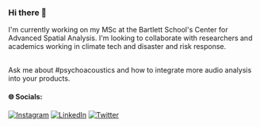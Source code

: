 ### Hi there 👋

I'm currently working on my MSc at the Bartlett School's Center for Advanced Spatial Analysis. I'm looking to collaborate with researchers and academics working in climate tech and disaster and risk response. 

<br>Ask me about #psychoacoustics and how to integrate more audio analysis into your products.


#### 🌐 Socials:
[![Instagram](https://img.shields.io/badge/Instagram-%23E4405F.svg?logo=Instagram&logoColor=white)](https://instagram.com/heyhaiden) [![LinkedIn](https://img.shields.io/badge/LinkedIn-%230077B5.svg?logo=linkedin&logoColor=white)](https://linkedin.com/in/haidenmcgill) [![Twitter](https://img.shields.io/badge/Twitter-%231DA1F2.svg?logo=Twitter&logoColor=white)](https://twitter.com/hey_haiden) 

